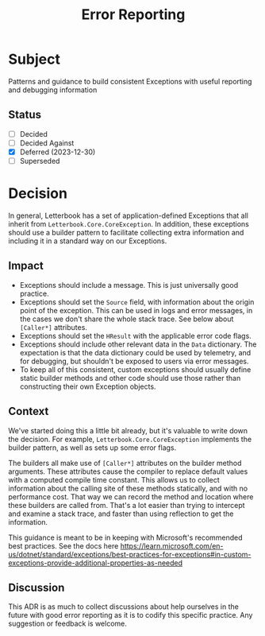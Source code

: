 ﻿---
title: Error Reporting
code: adr-4
order: 4
statusHistory:
- status: deferred
  date: 2023-12-30
---

# Subject

Patterns and guidance to build consistent Exceptions with useful reporting and debugging information

## Status

- [ ] Decided
- [ ] Decided Against
- [x] Deferred (2023-12-30)
- [ ] Superseded

# Decision

In general, Letterbook has a set of application-defined Exceptions that all inherit from `Letterbook.Core.CoreException`. In addition, these exceptions should use a builder pattern to facilitate collecting extra information and including it in a standard way on our Exceptions.

## Impact

* Exceptions should include a message. This is just universally good practice.
* Exceptions should set the `Source` field, with information about the origin point of the exception. This can be used in logs and error messages, in the cases we don't share the whole stack trace. See below about `[Caller*]` attributes.
* Exceptions should set the `HResult` with the applicable error code flags.
* Exceptions should include other relevant data in the `Data` dictionary. The expectation is that the data dictionary could be used by telemetry, and for debugging, but shouldn't be exposed to users via error messages.
* To keep all of this consistent, custom exceptions should usually define static builder methods and other code should use those rather than constructing their own Exception objects.

## Context

We've started doing this a little bit already, but it's valuable to write down the decision. For example, `Letterbook.Core.CoreException` implements the builder pattern, as well as sets up some error flags.

The builders all make use of `[Caller*]` attributes on the builder method arguments. These attributes cause the compiler to replace default values with a computed compile time constant. This allows us to collect information about the calling site of these methods statically, and with no performance cost. That way we can record the method and location where these builders are called from. That's a lot easier than trying to intercept and examine a stack trace, and faster than using reflection to get the information.

This guidance is meant to be in keeping with Microsoft's recommended best practices. See the docs here https://learn.microsoft.com/en-us/dotnet/standard/exceptions/best-practices-for-exceptions#in-custom-exceptions-provide-additional-properties-as-needed

## Discussion

This ADR is as much to collect discussions about help ourselves in the future with good error reporting as it is to codify this specific practice. Any suggestion or feedback is welcome.
